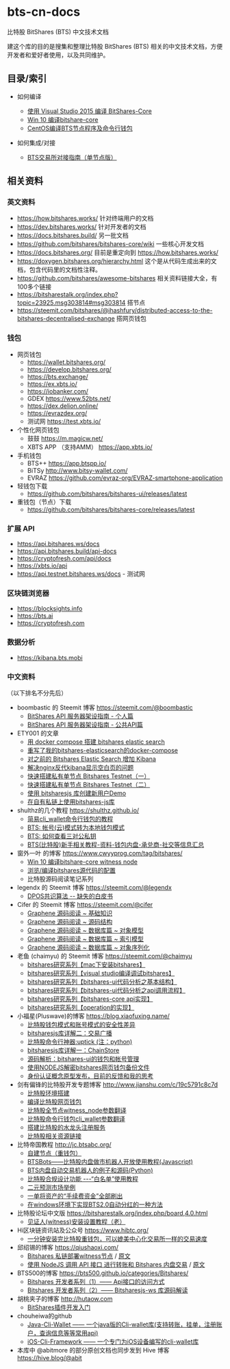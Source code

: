 # bts-cn-docs
比特股 BitShares (BTS) 中文技术文档

建这个库的目的是搜集和整理比特股 BitShares (BTS) 相关的中文技术文档，方便开发者和爱好者使用，以及共同维护。

## 目录/索引

* 如何编译
  * [使用 Visual Studio 2015 编译 BitShares-Core](https://github.com/abitmore/bts-cn-docs/blob/master/%E4%BD%BF%E7%94%A8VisualStudio2015%E7%BC%96%E8%AF%91BitShares-Core.txt)
  * [Win 10 编译bitshare-core](https://github.com/abitmore/bts-cn-docs/blob/master/Win%2010%20%E7%BC%96%E8%AF%91bitshare-core.md)
  * [CentOS编译BTS节点程序及命令行钱包](https://github.com/abitmore/bts-cn-docs/blob/master/CentOS%E7%BC%96%E8%AF%91BTS%E8%8A%82%E7%82%B9%E7%A8%8B%E5%BA%8F%E5%8F%8A%E5%91%BD%E4%BB%A4%E8%A1%8C%E9%92%B1%E5%8C%85.md)

* 如何集成/对接
  * [BTS交易所对接指南（单节点版）](https://github.com/abitmore/bts-cn-docs/blob/master/BTS%E4%BA%A4%E6%98%93%E6%89%80%E5%AF%B9%E6%8E%A5%E6%8C%87%E5%8D%97%EF%BC%88%E5%8D%95%E8%8A%82%E7%82%B9%E7%89%88%EF%BC%89.txt)


## 相关资料

### 英文资料
* https://how.bitshares.works/ 针对终端用户的文档
* https://dev.bitshares.works/ 针对开发者的文档
* https://docs.bitshares.build/ 另一批文档
* https://github.com/bitshares/bitshares-core/wiki 一些核心开发文档
* https://docs.bitshares.org/ 目前是重定向到 https://how.bitshares.works/
* https://doxygen.bitshares.org/hierarchy.html 这个是从代码生成出来的文档，包含代码里的文档性注释。
* https://github.com/bitshares/awesome-bitshares 相关资料链接大全，有100多个链接
* https://bitsharestalk.org/index.php?topic=23925.msg303814#msg303814 搭节点
* https://steemit.com/bitshares/@ihashfury/distributed-access-to-the-bitshares-decentralised-exchange 搭网页钱包

### 钱包
* 网页钱包
  * https://wallet.bitshares.org/
  * https://develop.bitshares.org/
  * https://bts.exchange/
  * https://ex.xbts.io/
  * https://iobanker.com/
  * GDEX https://www.52bts.net/
  * https://dex.delion.online/
  * https://evrazdex.org/
  * 测试网 https://test.xbts.io/
* 个性化网页钱包
  * 鼓鼓 https://m.magicw.net/
  * XBTS APP （支持AMM） https://app.xbts.io/
* 手机钱包
  * BTS++ https://app.btspp.io/
  * BiTSy http://www.bitsy-wallet.com/
  * EVRAZ https://github.com/evraz-org/EVRAZ-smartphone-application
* 轻钱包下载
  * https://github.com/bitshares/bitshares-ui/releases/latest
* 重钱包（节点）下载
  * https://github.com/bitshares/bitshares-core/releases/latest

### 扩展 API
* https://api.bitshares.ws/docs
* https://api.bitshares.build/api-docs
* https://cryptofresh.com/api/docs
* https://xbts.io/api
* https://api.testnet.bitshares.ws/docs - 测试网

### 区块链浏览器
* https://blocksights.info
* https://bts.ai
* https://cryptofresh.com

### 数据分析
* https://kibana.bts.mobi

### 中文资料
（以下排名不分先后）
* boombastic 的 Steemit 博客 https://steemit.com/@boombastic
  * [BitShares API 服务器架设指南 - 个人篇](https://steemit.com/bitshares/@boombastic/bitshares-api)
  * [BitShares API 服务器架设指南 - 公共API篇](https://steemit.com/bitshares/@boombastic/bitshares-api-api)
* ETY001 的文章
  * [用 docker compose 搭建 bitshares elastic search](https://steemit.com/cn-dev/@ety001/docker-compose-bitshares-elastic-search)
  * [重写了我的bitshares-elasticsearch的docker-compose](https://steemit.com/cn/@ety001/bitshares-elasticsearch-docker-compose)
  * [对之前的 Bitshares Elastic Search 增加 Kibana](https://akawa.ink/2019/10/11/bitshares-es-node-add-kibana.html)
  * [解决nginx反代kibana显示空白页的问题](https://akawa.ink/2020/04/26/fix-blank-page-when-proxy-kibana-through-nginx.html)
  * [快速搭建私有单节点 Bitshares Testnet（一）](https://steemit.com/cn/@ety001/bitshares-testnet)
  * [快速搭建私有单节点 Bitshares Testnet（二）](https://steemit.com/cn/@ety001/4sr2bf-bitshares-testnet)
  * [使用 bitsharesjs 库创建新用户Demo](https://steemit.com/cn/@ety001/bitsharesjs-demo)
  * [在自有私链上使用bitshares-js库](https://steemit.com/cn/@ety001/bitshares-js)
* shulthz的几个教程 https://shulthz.github.io/
  * [简易cli_wallet命令行钱包的教程](https://shulthz.github.io/2020/08/06/%E7%AE%80%E6%98%93cli_wallet%E5%91%BD%E4%BB%A4%E8%A1%8C%E9%92%B1%E5%8C%85%E7%9A%84%E6%95%99%E7%A8%8B)
  * [BTS: 帐号(云)模式转为本地钱包模式](https://shulthz.github.io/2020/08/06/BTS_-%E5%B8%90%E5%8F%B7(%E4%BA%91)%E6%A8%A1%E5%BC%8F%E8%BD%AC%E4%B8%BA%E6%9C%AC%E5%9C%B0%E9%92%B1%E5%8C%85%E6%A8%A1%E5%BC%8F)
  * [BTS: 如何查看三对公私钥](https://shulthz.github.io/2020/08/06/BTS_-%E5%A6%82%E4%BD%95%E6%9F%A5%E7%9C%8B%E4%B8%89%E5%AF%B9%E5%85%AC%E7%A7%81%E9%92%A5)
  * [BTS(比特股)新手相关教程-资料-钱包内盘-承兑商-社交等信息汇总](https://shulthz.github.io/2020/08/05/BTS(%E6%AF%94%E7%89%B9%E8%82%A1)%E6%96%B0%E6%89%8B%E7%9B%B8%E5%85%B3%E6%95%99%E7%A8%8B-%E8%B5%84%E6%96%99-%E9%92%B1%E5%8C%85%E5%86%85%E7%9B%98-%E6%89%BF%E5%85%91%E5%95%86-%E7%A4%BE%E4%BA%A4%E7%AD%89%E4%BF%A1%E6%81%AF%E6%B1%87%E6%80%BB)
* 窗外一叶 的博客 https://www.cwyyprog.com/tag/bitshares/
  * [Win 10 编译bitshare-core witness node](https://www.cwyyprog.com/2020/06/29/win-10-%e7%bc%96%e8%af%91bitshare-core-witness-node/)
  * [浏览/编译bitshares源代码的配置](https://www.cwyyprog.com/2020/03/17/%e6%b5%8f%e8%a7%88-%e7%bc%96%e8%af%91bitshares%e6%ba%90%e4%bb%a3%e7%a0%81%e7%9a%84%e9%85%8d%e7%bd%ae/)
  * 比特股源码阅读笔记系列
* legendx 的 Steemit 博客 https://steemit.com/@legendx
  * [DPOS共识算法 -- 缺失的白皮书](https://steemit.com/dpos/@legendx/dpos)
* Cifer 的 Steemit 博客 https://steemit.com/@cifer
  * [Graphene 源码阅读 ~ 基础知识](https://steemit.com/bitshares/@cifer/graphene)
  * [Graphene 源码阅读 ~ 源码结构](https://steemit.com/bitshares/@cifer/4fxtit-graphene)
  * [Graphene 源码阅读 ~ 数据库篇 ~ 对象模型](https://steemit.com/bitshares/@cifer/4o1u9e-graphene)
  * [Graphene 源码阅读 ~ 数据库篇 ~ 索引模型](https://steemit.com/bitshares/@cifer/7c8spa-graphene)
  * [Graphene 源码阅读 ~ 数据库篇 ~ 对象序列化](https://steemit.com/bitshares/@cifer/vdnvb-graphene)
* 老鱼 (chaimyu) 的 Steemit 博客 https://steemit.com/@chaimyu
  * [bitshares研究系列【mac下安装bitshares】](https://steemit.com/cn/@chaimyu/mac-bitshares)
  * [bitshares研究系列【visual studio编译调试bitshares】](https://steemit.com/bitshares/@chaimyu/bitshares-visual-studio-bitshares)
  * [bitshares研究系列【bitshares-ui代码分析之基本结构】](https://steemit.com/cn/@chaimyu/bitshares-ui)
  * [bitshares研究系列【bitshares-ui代码分析之api调用流程】](https://steemit.com/cn/@chaimyu/3qeec-bitshares-bitshares-ui-api)
  * [bitshares研究系列【bitshares-core api实现】](https://steemit.com/bitshares/@chaimyu/bitshares-bitshares-core-api)
  * [bitshares研究系列【operation的实现】](https://steemit.com/bitshares/@chaimyu/bitshares-operation)
* 小福星(Pluswave)的博客 https://blog.xiaofuxing.name/
  * [比特股钱包模式和账号模式的安全性差异](https://blog.xiaofuxing.name/2017/07/06/security_difference_between_wallet_mode_and_account_mode_of_bitshares_ui.html)
  * [bitsharesjs库详解二：交易广播](https://blog.xiaofuxing.name/2017/06/08/bitsharesjs_detail_transaction_broadcast.html)
  * [比特股命令行神器:uptick (注：python)](https://blog.xiaofuxing.name/2017/06/01/uptick.html)
  * [bitsharesjs库详解一：ChainStore](https://blog.xiaofuxing.name/2017/05/25/bitsharesjs_detail_chainstore.html)
  * [源码解析：bitshares-ui的钱包和帐号管理](https://blog.xiaofuxing.name/2017/05/17/bitshares_ui_wallet_and_account_management.html)
  * [使用NODEJS解密bitshares网页钱包备份文件](https://blog.xiaofuxing.name/2017/05/03/decrypt_bitshares_web_wallet_with_nodejs.html)
  * [身份认证概念原型发布，目前的反馈和我的思考](https://blog.xiaofuxing.name/2017/04/26/login_with_any_cryptocurrency_prototype_released.html)
* 剑有偏锋的比特股开发专题博客 http://www.jianshu.com/c/19c5791c8c7d
  * [比特股环境搭建](http://www.jianshu.com/p/b54782cd1926)
  * [编译比特股网页钱包](http://www.jianshu.com/p/5be0344e30cd)
  * [比特股全节点witness_node参数翻译](http://www.jianshu.com/p/9a58ad875cc3)
  * [比特股命令行钱包cli_wallet参数翻译](http://www.jianshu.com/p/d0698e4a9b13)
  * [搭建比特股的水龙头注册服务](http://www.jianshu.com/p/a89b3835d4e8)
  * [比特股相关资源链接](http://www.jianshu.com/p/95657f2463f1)
* 比特帝国教程 http://jc.btsabc.org/
  * [自建节点（重钱包）](http://btsabc.org/article-477-1.html)
  * [BTSBots——比特股内盘做市机器人开放使用教程(Javascript)](http://btsabc.org/article-861-1.html)
  * [BTS内盘自动交易机器人的例子和源码(Python)](http://btsabc.org/article-721-1.html)
  * [比特股合规设计功能 ---“白名单”使用教程](http://btsabc.org/article-784-1.html)
  * [二元预测市场举例](http://btsabc.org/article-610-1.html)
  * [一单将资产的“手续费资金”全部刷出](http://btsabc.org/article-612-1.html)
  * [在windows环境下实现BTS2.0自动分红的一种方法](http://btsabc.org/article-716-1.html)
* 比特股论坛中文版 https://bitsharestalk.org/index.php/board,4.0.html
  * [见证人(witness)安装设置教程（老）](https://bitsharestalk.org/index.php?topic=18929.msg243643#msg243643)
* Hi区块链资讯站及公众号 https://www.hibtc.org/
  * [一分钟安装完比特股重钱包，可以媲美中心化交易所一样的交易速度](https://mp.weixin.qq.com/s?__biz=MzAxNTIwNTEwMQ==&mid=2650185196&idx=1&sn=fc1650060dec749461ce282f9854d6ef&scene=19#wechat_redirect)
* 邱绍锡的博客 https://qiushaoxi.com/
  * [Bitshares 私链部署witness节点](https://www.jianshu.com/p/2cb1cdb98529) / [原文](https://qiushaoxi.com/2017/12/20/bitshares-witness/)
  * [使用 NodeJS 调用 API 接口 进行转账和 Bitshares 内盘交易](https://www.jianshu.com/p/70dcfe9b76b5) / [原文](https://qiushaoxi.com/2018/01/25/bitsharesjs-sample/)
* BTS500的博客 https://bts500.github.io/categories/Bitshares/
  * [Bitshares 开发者系列（1）—— Api接口的访问方式](https://bts500.github.io/2018/03/01/Bitshares%20%E5%BC%80%E5%8F%91%E8%80%85%E7%B3%BB%E5%88%97%EF%BC%881%EF%BC%89%E2%80%94%E2%80%94%20Api%E6%8E%A5%E5%8F%A3%E7%9A%84%E8%AE%BF%E9%97%AE%E6%96%B9%E5%BC%8F/)
  * [Bitshares 开发者系列（2）—— Bitsharesjs-ws 库源码解读](https://bts500.github.io/2018/03/12/Bitshares-%E5%BC%80%E5%8F%91%E8%80%85%E7%B3%BB%E5%88%97%EF%BC%882%EF%BC%89%E2%80%94%E2%80%94-Bitsharesjs-ws-%E5%BA%93%E6%BA%90%E7%A0%81%E8%A7%A3%E8%AF%BB/)
* 胡桃夹子的博客 http://hutaow.com
  * [BitShares插件开发入门](http://hutaow.com/blog/2018/06/30/bitshares-plugin-develop/)
* chouheiwa的github
  * [Java-Cli-Wallet —— 一个java版的Cli-wallet库(支持转账，挂单，注册账户，查询信息等等常用api)](https://github.com/chouheiwa/bitshares_wallet.git)
  * [iOS-Cli-Framework —— 一个专门为iOS设备编写的cli-wallet库](https://github.com/chouheiwa/BitsharesWalletForiOS.git)
* 本库中 @abitmore 的部分原创文档也同步发到 Hive 博客 https://hive.blog/@abit
